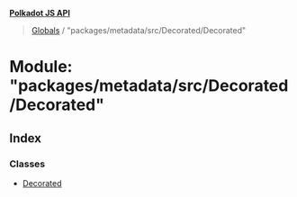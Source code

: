 **[Polkadot JS API](../README.md)**

> [Globals](../globals.md) / "packages/metadata/src/Decorated/Decorated"

# Module: "packages/metadata/src/Decorated/Decorated"

## Index

### Classes

* [Decorated](../classes/_packages_metadata_src_decorated_decorated_.decorated.md)
